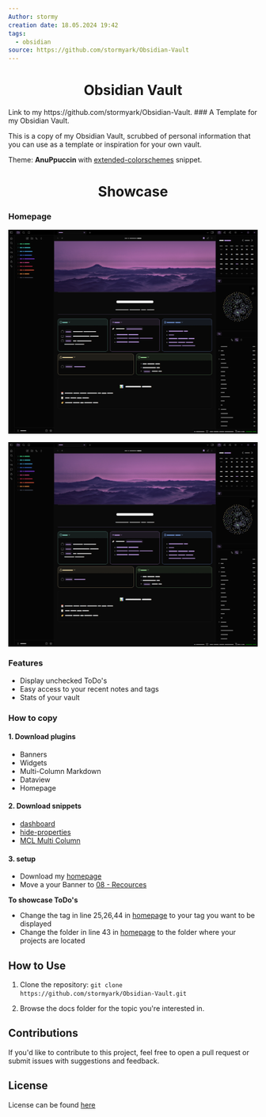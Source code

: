 ```yaml
---
Author: stormy
creation date: 18.05.2024 19:42
tags:
  - obsidian
source: https://github.com/stormyark/Obsidian-Vault
---
```

<h1 align="center">Obsidian Vault</h1>
Link to my https://github.com/stormyark/Obsidian-Vault.
### A Template for my Obsidian Vault.

This is a copy of my Obsidian Vault, scrubbed of personal information that you can use as a template or inspiration for your own vault.

Theme: **AnuPpuccin** with [extended-colorschemes](https://github.com/AnubisNekhet/AnuPpuccin/blob/main/snippets/extended-colorschemes.css) snippet.

<h1 align="center">Showcase</h1>

### Homepage
![](https://github.com/stormyark/Obsidian-Vault/blob/main/Vault/showcase/showcase_v7.png)
<div align="center">
    <a href="https://github.com/stormyark/Obsidian-Vault/blob/main/Vault/01%20-%20stormy/Home.md" target="_blank">
        <img src="https://github.com/stormyark/Obsidian-Vault/blob/main/Vault/showcase/showcase_v7.png" align="center" border="solid" border-radius=6px>
    </a>
</div>


### Features
- Display unchecked ToDo's
- Easy access to your recent notes and tags
- Stats of your vault
### How to copy
#### 1. Download plugins
- Banners
- Widgets
- Multi-Column Markdown
- Dataview
- Homepage
#### 2. Download snippets
- [dashboard](./.obsidian/snippets/dashboard.css)
- [hide-properties](./.obsidian/snippets/hide-properties.css)
- [MCL Multi Column](./.obsidian/snippets/MCL%20Multi%20Column.css)
#### 3. setup
- Download my [homepage](./Vault/01%20-%20stormy/Home.md)
- Move a your Banner to [08 - Recources](./Vault/08%20-%20Recources/Purple_Sky.png)

**To showcase ToDo's**
- Change the tag in line 25,26,44 in [homepage](./Vault/01%20-%20stormy/Home.md) to your tag you want to be displayed
- Change the folder in line 43 in [homepage](./Vault/01%20-%20stormy/Home.md) to the folder where your projects are located

## How to Use
1. Clone the repository:
```git clone https://github.com/stormyark/Obsidian-Vault.git```

2. Browse the docs folder for the topic you're interested in.

## Contributions
If you'd like to contribute to this project, feel free to open a pull request or submit issues with suggestions and feedback.

## License
License can be found [here](https://github.com/stormyark/Obsidian-Vault/blob/main/LICENSE)
